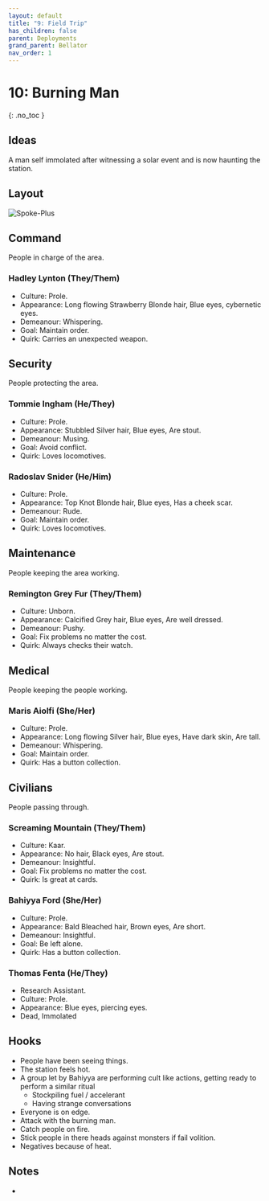 ```yaml
---
layout: default
title: "9: Field Trip"
has_children: false
parent: Deployments
grand_parent: Bellator
nav_order: 1
---
```

# 10: Burning Man
{: .no_toc }

## Ideas
A man self immolated after witnessing a solar event and is now haunting the station.

## Layout
![Spoke-Plus](Game/Blocks/Spoke-Plus)

## Command
People in charge of the area.

### Hadley Lynton (They/Them)
* Culture: Prole.
* Appearance: Long flowing Strawberry Blonde hair, Blue eyes, cybernetic eyes. 
* Demeanour: Whispering.
* Goal: Maintain order.
* Quirk: Carries an unexpected weapon.

## Security
People protecting the area.

### Tommie Ingham (He/They)
* Culture: Prole.
* Appearance: Stubbled Silver hair, Blue eyes, Are stout. 
* Demeanour: Musing.
* Goal: Avoid conflict.
* Quirk: Loves locomotives.

### Radoslav Snider (He/Him)
* Culture: Prole.
* Appearance: Top Knot Blonde hair, Blue eyes, Has a cheek scar. 
* Demeanour: Rude.
* Goal: Maintain order.
* Quirk: Loves locomotives.

## Maintenance
People keeping the area working.

### Remington Grey Fur (They/Them)
* Culture: Unborn.
* Appearance: Calcified Grey hair, Blue eyes, Are well dressed. 
* Demeanour: Pushy.
* Goal: Fix problems no matter the cost.
* Quirk: Always checks their watch.
## Medical
People keeping the people working.

### Maris Aiolfi (She/Her)
* Culture: Prole.
* Appearance: Long flowing Silver hair, Blue eyes, Have dark skin, Are tall. 
* Demeanour: Whispering.
* Goal: Maintain order.
* Quirk: Has a button collection.

## Civilians
People passing through.

### Screaming Mountain (They/Them)
* Culture: Kaar.
* Appearance: No hair, Black eyes, Are stout. 
* Demeanour: Insightful.
* Goal: Fix problems no matter the cost.
* Quirk: Is great at cards.

### Bahiyya Ford (She/Her)
* Culture: Prole.
* Appearance: Bald Bleached hair, Brown eyes, Are short. 
* Demeanour: Insightful.
* Goal: Be left alone.
* Quirk: Has a button collection.

### Thomas Fenta (He/They)
* Research Assistant.
* Culture: Prole.
* Appearance: Blue eyes, piercing eyes. 
* Dead, Immolated

## Hooks
* People have been seeing things.
* The station feels hot.
* A group let by Bahiyya are performing cult like actions, getting ready to perform a similar ritual
	* Stockpiling fuel / accelerant
	* Having strange conversations
* Everyone is on edge.
* Attack with the burning man.
* Catch people on fire.
* Stick people in there heads against monsters if fail volition.
* Negatives because of heat.
## Notes
* 
